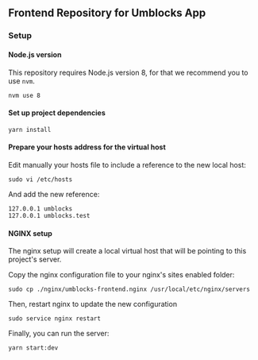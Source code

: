 ## Frontend Repository for Umblocks App

### Setup

#### Node.js version

This repository requires Node.js version 8, for that we recommend you to use `nvm`.

```
nvm use 8
```

#### Set up project dependencies

```
yarn install
```

#### Prepare your hosts address for the virtual host

Edit manually your hosts file to include a reference to the new local host:

```
sudo vi /etc/hosts
```

And add the new reference:

```
127.0.0.1 umblocks
127.0.0.1 umblocks.test
```

#### NGINX setup

The nginx setup will create a local virtual host that will be pointing to this project's server.

Copy the nginx configuration file to your nginx's sites enabled folder:

```
sudo cp ./nginx/umblocks-frontend.nginx /usr/local/etc/nginx/servers
```

Then, restart nginx to update the new configuration

```
sudo service nginx restart
```

Finally, you can run the server:

```
yarn start:dev
```
